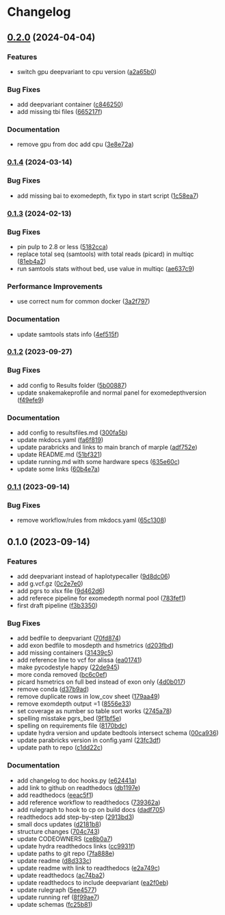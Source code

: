# Changelog

## [0.2.0](https://www.github.com/clinical-genomics-uppsala/marple_rd_tc/compare/v0.1.4...v0.2.0) (2024-04-04)


### Features

* switch gpu deepvariant to cpu version ([a2a65b0](https://www.github.com/clinical-genomics-uppsala/marple_rd_tc/commit/a2a65b041d0d80d3e2e233fa71a445b79301400e))


### Bug Fixes

* add deepvariant container ([c846250](https://www.github.com/clinical-genomics-uppsala/marple_rd_tc/commit/c84625043cf4b9fe80d36645856b4873b3c2e199))
* add missing tbi files ([665217f](https://www.github.com/clinical-genomics-uppsala/marple_rd_tc/commit/665217f7dbbfd37fa69d12ebe9447d9bfc4c7b13))


### Documentation

* remove gpu from doc add cpu ([3e8e72a](https://www.github.com/clinical-genomics-uppsala/marple_rd_tc/commit/3e8e72a65807a696a18b75ac7b7829de89ab2749))

### [0.1.4](https://www.github.com/clinical-genomics-uppsala/marple_rd_tc/compare/v0.1.3...v0.1.4) (2024-03-14)


### Bug Fixes

* add missing bai to exomedepth, fix typo in start script ([1c58ea7](https://www.github.com/clinical-genomics-uppsala/marple_rd_tc/commit/1c58ea73eb0374aeedd954ad8b1aefaf0d397621))

### [0.1.3](https://www.github.com/clinical-genomics-uppsala/marple_rd_tc/compare/v0.1.2...v0.1.3) (2024-02-13)


### Bug Fixes

* pin pulp to 2.8 or less ([5182cca](https://www.github.com/clinical-genomics-uppsala/marple_rd_tc/commit/5182cca2208cd203b7d35004426f0d76cd06b69f))
* replace total seq (samtools) with total reads (picard) in multiqc ([81eb4a2](https://www.github.com/clinical-genomics-uppsala/marple_rd_tc/commit/81eb4a2fc7eabd93055cbbf098be66a5a274be54))
* run samtools stats without bed, use value in multiqc ([ae637c9](https://www.github.com/clinical-genomics-uppsala/marple_rd_tc/commit/ae637c9ceccc7cc5db699369e4fe5fc6bb94e110))


### Performance Improvements

* use correct num for common docker ([3a2f797](https://www.github.com/clinical-genomics-uppsala/marple_rd_tc/commit/3a2f7978bac89184333481239a684c9225e57daf))


### Documentation

* update samtools stats info ([4ef515f](https://www.github.com/clinical-genomics-uppsala/marple_rd_tc/commit/4ef515f721e6900dcde5dceaa295a28789eb3c51))

### [0.1.2](https://www.github.com/clinical-genomics-uppsala/marple_rd_tc/compare/v0.1.1...v0.1.2) (2023-09-27)


### Bug Fixes

* add config to Results folder ([5b00887](https://www.github.com/clinical-genomics-uppsala/marple_rd_tc/commit/5b00887f7c82691bd483aa35a3a153d5de145ff7))
* update snakemakeprofile and normal panel for exomedepthversion ([f49efe9](https://www.github.com/clinical-genomics-uppsala/marple_rd_tc/commit/f49efe94653afa20d9227bf922c1ac1fc9615353))


### Documentation

* add config to resultsfiles.md ([300fa5b](https://www.github.com/clinical-genomics-uppsala/marple_rd_tc/commit/300fa5b36f5a44d91e98ab1ef28d120592327b5f))
* update mkdocs.yaml ([fa6f819](https://www.github.com/clinical-genomics-uppsala/marple_rd_tc/commit/fa6f819fdb84921b468c18bf57e28af85ee40a21))
* update parabricks and links to main branch of marple ([adf752e](https://www.github.com/clinical-genomics-uppsala/marple_rd_tc/commit/adf752e7bcee51bfd086c4489c7b8bed9cd4220e))
* update README.md ([51bf321](https://www.github.com/clinical-genomics-uppsala/marple_rd_tc/commit/51bf321eb9158360a943fc10b61a4b534e22040e))
* update running.md with some hardware specs ([635e60c](https://www.github.com/clinical-genomics-uppsala/marple_rd_tc/commit/635e60cd4822bdf99bd1cd906c2ce562048fa1ce))
* update some links ([60b4e7a](https://www.github.com/clinical-genomics-uppsala/marple_rd_tc/commit/60b4e7a235c9f6c6a6b547d8bdb887d472a93f8f))

### [0.1.1](https://www.github.com/clinical-genomics-uppsala/marple_rd_tc/compare/v0.1.0...v0.1.1) (2023-09-14)


### Bug Fixes

* remove workflow/rules from mkdocs.yaml ([65c1308](https://www.github.com/clinical-genomics-uppsala/marple_rd_tc/commit/65c13084ec63feaef8c867b2c2bb075298f83120))

## 0.1.0 (2023-09-14)


### Features

* add deepvariant instead of haplotypecaller ([9d8dc06](https://www.github.com/clinical-genomics-uppsala/marple_rd_tc/commit/9d8dc062cc9fd1101200a9bbbbf44444eee9e9c2))
* add g.vcf.gz ([0c2e7e0](https://www.github.com/clinical-genomics-uppsala/marple_rd_tc/commit/0c2e7e004a718631a901d6622aa7e23c38d62daa))
* add pgrs to xlsx file ([9d462d6](https://www.github.com/clinical-genomics-uppsala/marple_rd_tc/commit/9d462d6294e9bd4eef852e483a4fc1b8f234f78b))
* add referece pipeline for exomedepth normal pool ([783fef1](https://www.github.com/clinical-genomics-uppsala/marple_rd_tc/commit/783fef1a846fe2efc1c256cb8c4f818168789fc4))
* first draft pipeline ([f3b3350](https://www.github.com/clinical-genomics-uppsala/marple_rd_tc/commit/f3b3350f4be6e5b8ddbf675042aa4e181b82e329))


### Bug Fixes

* add bedfile to deepvariant ([70fd874](https://www.github.com/clinical-genomics-uppsala/marple_rd_tc/commit/70fd874e384db761c9739166b903049eb1628aeb))
* add exon bedfile to mosdepth and hsmetrics ([d203fbd](https://www.github.com/clinical-genomics-uppsala/marple_rd_tc/commit/d203fbd8d9b1ee333b765055a728fefc5a8d8f1b))
* add missing containers ([31439c5](https://www.github.com/clinical-genomics-uppsala/marple_rd_tc/commit/31439c5e0dc17434c2f2d208c20480052eb471da))
* add reference line to vcf for alissa ([ea01741](https://www.github.com/clinical-genomics-uppsala/marple_rd_tc/commit/ea01741bcf74b0da6475412035fe123bd022a94b))
* make pycodestyle happy ([22de945](https://www.github.com/clinical-genomics-uppsala/marple_rd_tc/commit/22de9452688a5b2a495e74c06e1629b2d4ed9eb7))
* more conda removed ([bc6c0ef](https://www.github.com/clinical-genomics-uppsala/marple_rd_tc/commit/bc6c0ef6867d6da8cc4c5f73c01ccb80a1cf24b0))
* picard hsmetrics on full bed instead of exon only ([4d0b017](https://www.github.com/clinical-genomics-uppsala/marple_rd_tc/commit/4d0b017db4db20b3fde447222b3559613dd88f21))
* remove conda ([d37b9ad](https://www.github.com/clinical-genomics-uppsala/marple_rd_tc/commit/d37b9ad5efbef87a240b459a181aafc60f442b0b))
* remove duplicate rows in low_cov sheet ([179aa49](https://www.github.com/clinical-genomics-uppsala/marple_rd_tc/commit/179aa49349f9bc120e5ed3dd43b6a2f1f3da9a5f))
* remove exomdepth output =1 ([8556e33](https://www.github.com/clinical-genomics-uppsala/marple_rd_tc/commit/8556e33166d968f6e3a07ec50f7af78865c6c80e))
* set coverage as number so table sort works ([2745a78](https://www.github.com/clinical-genomics-uppsala/marple_rd_tc/commit/2745a785d8e71a47c0af5b7747eaa52b69ad1aee))
* spelling misstake pgrs_bed ([9f1bf5e](https://www.github.com/clinical-genomics-uppsala/marple_rd_tc/commit/9f1bf5ee9e7ddc3351349ca132503edeb2df2c2d))
* spelling on requirements file ([8170bdc](https://www.github.com/clinical-genomics-uppsala/marple_rd_tc/commit/8170bdcc22a1279ceb9d815db266688c95a9dd8b))
* update hydra version and update bedtools intersect schema ([00ca936](https://www.github.com/clinical-genomics-uppsala/marple_rd_tc/commit/00ca936d6ec4de55943b177a67d5459a8e0e5e68))
* update parabricks version in config.yaml ([23fc3df](https://www.github.com/clinical-genomics-uppsala/marple_rd_tc/commit/23fc3df0ceb55ceb48711617d00e1a8c3c4c5a85))
* update path to repo ([c1dd22c](https://www.github.com/clinical-genomics-uppsala/marple_rd_tc/commit/c1dd22cdcf2084aaed2e3775d15c7e6fb39cd3dc))


### Documentation

* add changelog to doc hooks.py ([e62441a](https://www.github.com/clinical-genomics-uppsala/marple_rd_tc/commit/e62441aa3840562172e7fcd2098d6bac152896ff))
* add link to github on readthedocs ([db1197e](https://www.github.com/clinical-genomics-uppsala/marple_rd_tc/commit/db1197e75908256a17889b0041e03bcae41eed16))
* add readthedocs ([eeac5f1](https://www.github.com/clinical-genomics-uppsala/marple_rd_tc/commit/eeac5f118f329ace38fbe7afa76583710b0aa474))
* add reference workflow to readthedocs ([739362a](https://www.github.com/clinical-genomics-uppsala/marple_rd_tc/commit/739362a653f5621e9baca5b011be62b8919a5861))
* add rulegraph to hook to cp on build docs ([dadf705](https://www.github.com/clinical-genomics-uppsala/marple_rd_tc/commit/dadf70523847e0c15362cfda23020666aff99742))
* readthedocs add step-by-step ([2913bd3](https://www.github.com/clinical-genomics-uppsala/marple_rd_tc/commit/2913bd325fc76573cd8820aedb85a6c3e08b8285))
* small docs updates ([d2181b8](https://www.github.com/clinical-genomics-uppsala/marple_rd_tc/commit/d2181b8ca58a70d44f74ded9f869846dcca594de))
* structure changes ([704c743](https://www.github.com/clinical-genomics-uppsala/marple_rd_tc/commit/704c743e26d5f04aafb3ff2a4bc544591834973b))
* update CODEOWNERS ([ce8b0a7](https://www.github.com/clinical-genomics-uppsala/marple_rd_tc/commit/ce8b0a70b8445aeb386f3e87afbbaf19cdd58030))
* update hydra readthedocs links ([cc9931f](https://www.github.com/clinical-genomics-uppsala/marple_rd_tc/commit/cc9931fba40b9b39cd0e79f7b7ea8c9b03d83036))
* update paths to git repo ([7fa888e](https://www.github.com/clinical-genomics-uppsala/marple_rd_tc/commit/7fa888eb0974d6a5cfcc8f91f3581cc685fcaa9c))
* update readme ([d8d333c](https://www.github.com/clinical-genomics-uppsala/marple_rd_tc/commit/d8d333c6aff536679a5a9ec6fb5dd9686093b78e))
* update readme with link to readthedocs ([e2a749c](https://www.github.com/clinical-genomics-uppsala/marple_rd_tc/commit/e2a749c5e883da79de1cd17dca9fe3b98f9ea8e2))
* update readthedocs ([ac74ba2](https://www.github.com/clinical-genomics-uppsala/marple_rd_tc/commit/ac74ba2f11e87fd1c70e0141d7e835b7ca46d396))
* update readthedocs to include deepvariant ([ea2f0eb](https://www.github.com/clinical-genomics-uppsala/marple_rd_tc/commit/ea2f0eb180b8c23cf3c056278d55e26d59c102b4))
* update rulegraph ([5ee4577](https://www.github.com/clinical-genomics-uppsala/marple_rd_tc/commit/5ee457745b8f3db43a357259706f3bd6bb383186))
* update running ref ([8f99ae7](https://www.github.com/clinical-genomics-uppsala/marple_rd_tc/commit/8f99ae7f2b802f38617626729ea309de092d3ea5))
* update schemas ([fc25b81](https://www.github.com/clinical-genomics-uppsala/marple_rd_tc/commit/fc25b815590c4b076d2a48b5d6db11b0ca2a5ad5))
